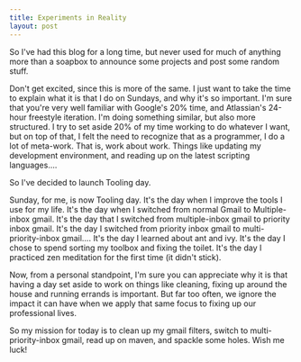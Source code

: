 ```yaml
---
title: Experiments in Reality
layout: post
---
```

So I've had this blog for a long time, but never used for much of anything more than a soapbox to announce some projects and post some random stuff.

Don't get excited, since this is more of the same. I just want to take the time to explain what it is that I do on Sundays, and why it's so important. I'm sure that you're very well familiar with Google's 20% time, and Atlassian's 24-hour freestyle iteration. I'm doing something similar, but also more structured. I try to set aside 20% of my time working to do whatever I want, but on top of that, I felt the need to recognize that as a programmer, I do a lot of meta-work. That is, work about work. Things like updating my development environment, and reading up on the latest scripting languages....

So I've decided to launch Tooling day.

Sunday, for me, is now Tooling day. It's the day when I improve the tools I use for my life. It's the day when I switched from normal Gmail to Multiple-inbox gmail. It's the day that I switched from multiple-inbox gmail to priority inbox gmail. It's the day I switched from priority inbox gmail to multi-priority-inbox gmail.... It's the day I learned about ant and ivy. It's the day I chose to spend sorting my toolbox and fixing the toilet. It's the day I practiced zen meditation for the first time (it didn't stick).

Now, from a personal standpoint, I'm sure you can appreciate why it is that having a day set aside to work on things like cleaning, fixing up around the house and running errands is important. But far too often, we ignore the impact it can have when we apply that same focus to fixing up our professional lives.

So my mission for today is to clean up my gmail filters, switch to multi-priority-inbox gmail, read up on maven, and spackle some holes. Wish me luck!
